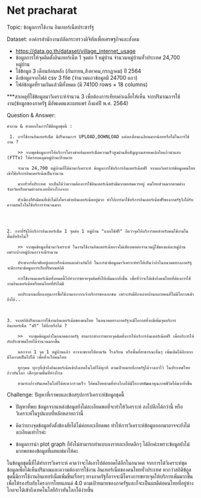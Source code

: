 # Net pracharat
Topic: ข้อมูลการใช้งาน อินเทอร์เน็ตประชารัฐ

Dataset: องค์กรสำนักงานปลัดกระทรวงดิจิทัลเพื่อเศรษฐกิจและสังคม
- https://data.go.th/dataset/village_internet_usage
- ข้อมูลการให้จุดติดตั้งอินเทอร์เน็ต 1 จุดต่อ 1 หมู่บ้าน จำนวนหมู่บ้านทั้วประเทศ 24,700 หมู่บ้าน
- ใช้ข้อมูล 3 เดือนย้อนหลัง (กันยายน,สิงหาคม,กรกฎาคม) ปี 2564
- ดึงข้อมูลจากไฟล์ csv 3 file (จำนวนแถวข้อมูลมี 24700 แถว)
- ไฟล์ข้อมูลที่รวมกันแล้วมีทั้งหมด (มี 74100 rows × 18 columns)

***สาเหตุที่ใช้ข้อมูลมาวิเคราะห์จำนวน 3 เพื่อต้องการเทียบค่าเฉลี่ยให้เห็น จากปริมาณการใช้งาน(ข้อมูลของภาครัฐ มีอัพเดตและเผยแพร่ ถึงแค่ปี พ.ศ. 2564) 

Question & Answer:

    คำถาม & คำตอบในการใช้ข้อมูลชุดนี้ :

     1. การใช้งานอินเทอร์เน็ต มีปริมาณการ UPLOAD,DOWNLOAD แต่ละเดือนเฉลียนมากน้อยหรือไม่ในการใช้งาน ?

        >> จากชุดข้อมูลการให้บริการโครงข่ายอินเทอร์เน็ตความเร็วสูงผ่านสื่อสัญญาณสายเคเบิลใยแก้วนำแสง (FTTx) ให้ครอบคลุมหมู่บ้านเป้าหมาย 

        จำนวน 24,700 หมู่บ้านที่ได้นำมาวิเคราะห์ ข้อมูลการใช้บริการอินเตอร์เน๊ตฟรี จากผลวิเคราะห์ข้อมูลคนไทยเข้าใช้บริการอินเตอร์เน๊ตเป็นจำนวน

        มากทั่วทั้งประเทศ จะเห็นได้ว่าความต้องการใช้อินเตอร์เน๊ตยังมีมากพอสมควรอยู่ คนไทยส่วนมากตามต่างจังหวัดหรือตามต่างอำเภอที่ห่างไกลจาก

        ตัวเมืองก็ยังมีคนที่เข้าไม่ถึงโครงข่ายอินเตอร์เน๊ตอยู่มาก ทำให้การมาใช้บริการอินเตอร์เน๊ตฟรีของภาครัฐจึงได้รับความสนใจในใช้บริการจำนวนมาก




    2. การที่รัฐให้บริการอินเทอร์เน็ต 1 จุดต่อ 1 หมู่บ้าน "แบบใช้ฟรี" ถือว่าจุดให้บริการพอสำหรับคนใช้งานในพื้นที่หรือไม่?

        >> จากชุดข้อมูลที่นำมาวิเคราะห์ ในงานใช้งานอินเตอร์เน๊ตอาจไม่เพียงพอต่อจำนวนผู้ใช้ของแต่ละหมู่บ้าน เพราะบ้างหมู่บ้านอาจจะมีจำนวน

        ประชากรที่อาศัยอยู่เยอะหรือน้อยแตกต่างกันไป ในการนำข้อมูลมาวิเคราะห์ทำให้เห็นว่าถ้าในอนาคตทางภาครัฐจะมีการนำข้อมูลการเก็บปริมาณสถิติ

        การใช้งานนเตอร์เน๊ตทั้งหมดนี้ไปทำการขยายจุดติดตั้งให้เพิ่มมากยิ่งขึ้น เพื่อที่ว่าจะได้เข้าถึงคนไทยที่ต้องการใช้งานอินเตอร์เน๊ตหรือคนไทยที่ยังไม่มี

        งบประมาณเพื่อลงทุนการซื้อใช้งานเองจากเจ้าบริการของเอกชน เพราะยังมีอีกหลายบ้านหลายคนที่ไม่มีโอกาสเข้าถึงได้..



    3. จากสถิติปริมาณการใช้งานอินเตอร์เน๊ตของคนไทย ในอนาคตทางภาครัฐจะมีโอกาสที่จะมีเพิ่มจุดบริการอินเทอร์เน็ต "ฟรี" ได้อีกหรือไม่ ? 

        >>  จากชุดข้อมูลถ้าในอนาคตภาครัฐ สามารถทำการขยายจุดติดตั้งการให้บริการอินเตอร์เน๊ตฟรี เพื่อบริการให้กับประชาชนไทยได้จำนวนมากขึ้น 

        นอกจาก 1 จุด 1 หมู่บ้านแล้ว อาจจะขยายไปตามวัด โรงเรียน หรือพื้นที่สาธารณะอื่นๆ เพิ่มเติมได้อีกหากมีโอกาสเป็นไปได้ เพื่อที่จะให้คนไทย

        ทุกๆคน ทุกๆที่เข้าถึงอินเตอร์เน๊ตเข้าถึงเทคโนโลยีได้ทุกที ตามเป้าหมายที่ภาครัฐได้วางเอาไว้ ในประเทศไทยก้าวทันโลก เด็กๆตามพื้นที่ห่างไกล

        สามารถก้าวทันเทคโนโลยีได้สะดวกรวดเร็ว ให้คนไทยตามที่ห่างไกลได้มีโอกาสพัฒนาคุณภาพชีวิตได้มากยิ่งขึ้น
        
        
        
 Challenge: ปัญหาที่เราพบและข้อสรุปการวิเคราะห์ข้อมูลชุดนี้
 
 -  ปัญหาที่พบ ข้อมูลจากแหล่งข้อมูลยังไม่ละเอียดพอที่จะทำให้วิเคราะห์ ลงไปลึกได้กว่านี้ หรือ วิเคราะห์ในรูปแบบที่หลักหลายกว่านี้

 -  คิดว่าบางจุดข้อมูลยังตั้งข้องสัยได้ไม่ค่อยละเอียดพอ ทำให้การวิเคราะห์ข้อมูลออกมาอาจจะยังไม่ละเอียดเท่าไรค่ะ
 
 -  ข้อมูลการนำ plot graph ก็ยังไม่สามารถทำแบบลงรายละเอียดลึกๆ ได้อีกค่ะเพราะข้อมูลยังไม่มากพอของข้อมูลที่เผยแพ่มาให้คะ



ในข้อมูลชุดนี้ที่ได้ทำการวิเคราะห์ คาดว่าจะได้เอาไปต่อยอดได้อีกในอนาคต จากการได้วิเคราะห์ชุดข้อมูลเพื่อได้เห็นปริมาณและความต้องการใช้งาน อินเทอร์เน็ตของคนไทยทั่วประเทศ หากว่าสถิติข้อูลชุดนี้มีการใช้งานอินเทอร์เน็ตเพิ่มขึ้นเรื่อยๆ ทางภาครัฐก็อาจจะมีโครงการขยายจุดให้บริการเพิ่มมากขึ้น เพื่อให้รองรับกับโครงการไทยแลนด์ 4.0 ตามเป้าหมายของภาครัฐและก็จะเป็นผลดีต่อคนไทยที่อยู่ห่างไกลจะได้เข้าถึงเทคโนโลยีก้าวทันโลกได้ง่ายขึ้น

    
